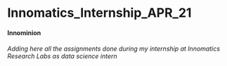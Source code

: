 # Innomatics_Internship_APR_21
#### Innominion

###### Adding here all the assignments done during my internship at Innomatics Research Labs as data science intern
